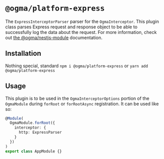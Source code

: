 # `@ogma/platform-express`

The `ExpressInterceptorParser` parser for the `OgmaInterceptor`. This plugin class parses Express request and response object to be able to successfully log the data about the request. For more information, check out [the @ogma/nestjs-module](../nestjs-module/README.md) documentation.

## Installation

Nothing special, standard `npm i @ogma/platform-express` or `yarn add @ogma/platform-express`

## Usage

This plugin is to be used in the `OgmaInterceptorOptions` portion of the `OgmaModule` during `forRoot` or `forRootAsync` registration. It can be used like so:

```ts
@Module(
  OgmaModule.forRoot({
    interceptor: {
      http: ExpressParser
    }
  })
)
export class AppModule {}
```

